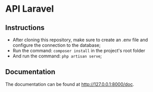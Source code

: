 # API Laravel

## Instructions

- After cloning this repository, make sure to create an .env file and configure the connection to the database;
- Run the command: ```composer install```  in the project's root folder
- And run the command: ```php artisan serve```;


## Documentation

The documentation can be found at http://127.0.0.1:8000/doc.